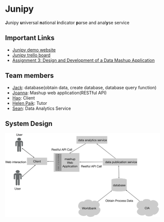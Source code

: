 # Junipy

**J**unipy **u**niversal **n**ational **i**ndicator **p**arse and anal**y**se service


## Important Links

- [Junipy demo website](http://45.76.176.41/)
- [Junipy trello board](https://trello.com/b/BLktTIOc/junipy)
- [Assignment 3: Design and Development of a Data Mashup Application](https://webcms3.cse.unsw.edu.au/COMP9321/18s1/resources/16378)

## Team members

- [Jack](https://webcms3.cse.unsw.edu.au/users/z5129432): database(obtain data, create database, database query function)
- [Joanna](https://webcms3.cse.unsw.edu.au/users/z5172461): Mashup web application(RESTful API)
- [Hao](https://webcms3.cse.unsw.edu.au/users/z5102511): Client
- [Helen Paik](https://webcms3.cse.unsw.edu.au/users/z2181240): Tutor
- [Sean](https://webcms3.cse.unsw.edu.au/users/z5090071): Data Analytics Service

## System Design

![](./documentation/system_design.jpg)
